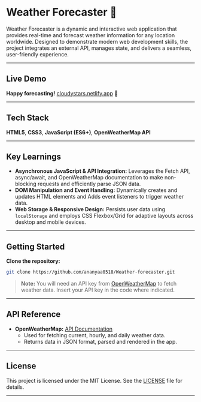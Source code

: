 # Weather Forecaster 🫧

Weather Forecaster is a dynamic and interactive web application that provides real-time and forecast weather information for any location worldwide. Designed to demonstrate modern web development skills, the project integrates an external API, manages state, and delivers a seamless, user-friendly experience.


---
## Live Demo

**Happy forecasting!** [cloudystars.netlify.app](https://cloudystars.netlify.app/) 💫

---

## Tech Stack

**HTML5**, **CSS3**, **JavaScript (ES6+)**, **OpenWeatherMap API**

---
## Key Learnings

- **Asynchronous JavaScript & API Integration:** Leverages the Fetch API, async/await, and OpenWeatherMap documentation to make non-blocking requests and efficiently parse JSON data.
- **DOM Manipulation and Event Handling:** Dynamically creates and updates HTML elements and Adds event listeners to trigger weather data.
- **Web Storage & Responsive Design:** Persists user data using `localStorage` and employs CSS Flexbox/Grid for adaptive layouts across desktop and mobile devices.

---


## Getting Started

 **Clone the repository:**
   ```bash
   git clone https://github.com/ananyaa0518/Weather-forecaster.git
   ```
> **Note:** You will need an API key from [OpenWeatherMap](https://openweathermap.org/api) to fetch weather data. Insert your API key in the code where indicated.

---

## API Reference

- **OpenWeatherMap:** [API Documentation](https://openweathermap.org/api)
  - Used for fetching current, hourly, and daily weather data.
  - Returns data in JSON format, parsed and rendered in the app.

---

## License

This project is licensed under the MIT License. See the [LICENSE](LICENSE) file for details.

---
